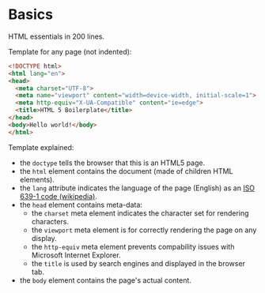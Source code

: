 # Basics

HTML essentials in 200 lines.

Template for any page (not indented):
```html
<!DOCTYPE html>
<html lang="en">
<head>
  <meta charset="UTF-8">
  <meta name="viewport" content="width=device-width, initial-scale=1">
  <meta http-equiv="X-UA-Compatible" content="ie=edge">
  <title>HTML 5 Boilerplate</title>
</head>
<body>Hello world!</body>
</html>
```

Template explained:
- the `doctype` tells the browser that this is an HTML5 page.
- the `html` element contains the document (made of children HTML elements).
- the `lang` attribute indicates the language of the page (English) as an [ISO 639-1 code (wikipedia)](https://en.wikipedia.org/wiki/List_of_ISO_639-1_codes).
- the `head` element contains meta-data:
  - the `charset` meta element indicates the character set for rendering characters.
  - the `viewport` meta element is for correctly rendering the page on any display.
  - the `http-equiv` meta element prevents compability issues with Microsoft Internet Explorer.
  - the `title` is used by search engines and displayed in the browser tab.
- the `body` element contains the page's actual content.

